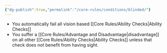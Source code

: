```yaml
---
{"dg-publish":true,"permalink":"/core-rules/conditions/blinded/"}
---
```


- You automatically fail all vision based [[Core Rules/Ability Checks\|Ability Checks]]
- You suffer a [[Core Rules/Advantage and Disadvantage\|disadvantage]] on all other [[Core Rules/Ability Checks\|Ability Checks]] unless that check does not benefit from having sight.